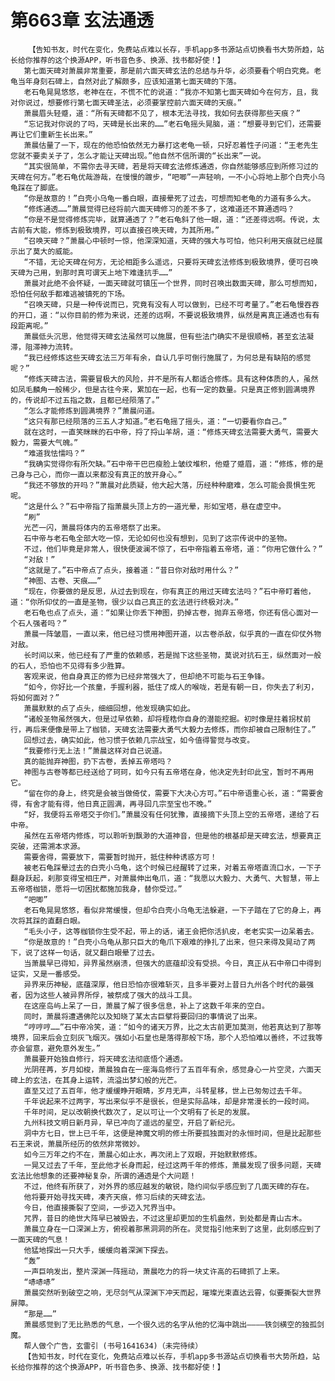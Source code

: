 # 第663章 玄法通透
        【告知书友，时代在变化，免费站点难以长存，手机app多书源站点切换看书大势所趋，站长给你推荐的这个换源APP，听书音色多、换源、找书都好使！】
       第七面天碑对萧晨非常重要，那是前六面天碑玄法的总结与升华，必须要看个明白究竟。老龟当年身刻石碑上，自然对此了解颇多，应该知道第七面天碑的下落。
       老石龟晃晃悠悠，老神在在，不慌不忙的说道：“我亦不知第七面天碑如今在何方，且，我对你说过，想要修行第七面天碑圣法，必须要掌控前六面天碑的天痕。”
       萧晨眉头轻蹙，道：“所有天碑都不见了，根本无法寻找，我如何去获得那些天痕？”
       “忘记我对你说的了吗，天碑是长出来的……”老石龟摇头晃脑，道：“想要寻到它们，还需要再让它们重新生长出来。”
       萧晨估量了一下，现在的他恐怕依然无力暴打这老龟一顿，只好忍着性子问道：“王老先生您就不要卖关子了，怎么才能让天碑出现。”他自然不信所谓的“长出来”一说。
       “其实很简单，不需你去寻天碑，若是将天碑玄法修炼通透，你自然能够感应到所修习过的天碑在何方。”老石龟优哉游哉，在慢慢的踱步，“吧唧”一声轻响，一不小心将地上那个白壳小乌龟踩在了脚底。
       “你是故意的！”白壳小乌龟一番白眼，直接晕死了过去，可想而知老龟的力道有多么大。
       “修炼通透……”萧晨觉得已经将前六面天碑修习的差不多了，这难道还不算通透吗？
       “你是不是觉得修炼完毕，就算通透了？”老石龟斜了他一眼，道：“还差得远啊。传说，太古前有大能，修炼到极致境界，可以直接召唤天碑，为其所用。”
       “召唤天碑？”萧晨心中顿时一惊，他深深知道，天碑的强大与可怕，他只利用天痕就已经展示出了莫大的威能。
       “不错，无论天碑在何方，无论相距多么遥远，只要将天碑玄法修炼到极致境界，便可召唤天碑为己用，到那时真可谓天上地下难逢抗手……”
       萧晨对此绝不会怀疑，一面天碑就可镇压一个世界，同时召唤出数面天碑，那么可想而知，恐怕任何敌手都难逃被镇死的下场。
       “召唤天碑，只是一种传说而已，究竟有没有人可以做到，已经不可考量了。”老石龟慢吞吞的开口，道：“以你目前的修为来说，还差的远啊，不要说极致境界，纵然是离真正通透也有有段距离呢。”
       萧晨低头沉思，他觉得天碑玄法虽然可以施展，但有些法门确实不是很顺畅，甚至玄法凝滞，阻滞神力流转。
       “我已经修炼这些天碑玄法三万年有余，自认几乎可倒行施展了，为何总是有缺陷的感觉呢？”
       “修炼天碑古法，需要冒极大的风险，并不是所有人都适合修炼。具有这种体质的人，虽然如凤毛麟角一般稀少，但是古往今来，累加在一起，也有一定的数量。只是真正修到圆满境界的，传说却不过五指之数，且都已经陨落了。”
       “怎么才能修炼到圆满境界？”萧晨问道。
       “这只有那已经陨落的三五人才知道。”老石龟摇了摇头，道：“一切要看你自己。”
       就在这时，一直笑眯眯的石中帝，捋了捋山羊胡，道：“修炼天碑玄法需要大勇气，需要大毅力，需要大气魄。”
       “难道我怯懦吗？”
       “我确实觉得你有所欠缺。”石中帝干巴巴瘦脸上皱纹堆积，他蹙了蹙眉，道：“修炼，修的是己身与己心，而你一直以来都没有真正的放开身心。”
       “我还不够放的开吗？”萧晨对此质疑，他大起大落，历经种种磨难，怎么可能会畏惧生死呢。
       “这是什么？”石中帝指了指萧晨头顶上方的一道光晕，形如宝塔，悬在虚空中。
       “刷”
       光芒一闪，萧晨将体内的五帝塔祭了出来。
       石中帝与老石龟全部大吃一惊，无论如何也没有想到，见到了这宗传说中的圣物。
       不过，他们毕竟是非常人，很快便波澜不惊了，石中帝指着五帝塔，道：“你用它做什么？”
       “对敌！”
       “这就是了。”石中帝点了点头，接着道：“昔日你对敌时用什么？”
       “神图、古卷、天痕……”
       “现在，你要做的是反思，从过去到现在，你有真正的用过天碑玄法吗？”石中帝盯着他， 道：“你所仰仗的一直是圣物，很少以自己真正的玄法进行终极对决。”
       老石龟也点了点头，道：“如果让你丢下神图，扔掉古卷，抛弃五帝塔，你还有信心面对一个石人强者吗？”
       萧晨一阵皱眉，一直以来，他已经习惯用神图开道，以古卷杀敌，似乎真的一直在仰仗外物对敌。
       长时间以来，他已经有了严重的依赖感，若是抛下这些圣物，莫说对抗石王，纵然面对一般的石人，恐怕也不见得有多少胜算。
       客观来说，他自身真正的修为已经非常强大了，但却绝不可能与石王争锋。
       “如今，你好比一个孩童，手握利器，抵住了成人的喉咙，若是有朝一日，你失去了利刃，将如何面对？”
       萧晨默默的点了点头，细细回想，他发现确实如此。
       “诸般圣物虽然强大，但是过早依赖，却将桎梏你自身的潜能挖掘。初时像是拄着拐杖前行，再后来便像是带上了枷锁，天碑玄法需要大勇气大毅力去修炼，而你却被自己限制住了。”
       回想过去，确实如此，他习惯于依赖几宗战宝，如今值得警觉与改变。
       “我要修行无上法！”萧晨这样对自己说道。
       真的能抛弃神图，扔下古卷，丢掉五帝塔吗？
       神图与古卷等都已经送给了珂珂，如今只有五帝塔在身，他决定先封印此宝，暂时不再用它。
       “留在你的身上，终究是会被当做倚仗，需要下大决心方可。”石中帝语重心长，道：“需要舍得，有舍才能有得，他日真正圆满，再寻回几宗至宝也不晚。”
       “好，我便将五帝塔交于你们。”萧晨没有任何犹豫，直接摘下头顶上空的五帝塔，递给了石中帝。
       虽然在五帝塔内修炼，可以聆听到飘渺的大道神音，但是他的根基却是天碑玄法，想要真正突破，还需溯本求源。
       需要舍得，需要放下，需要暂时抛开，抵住种种诱惑方可！
       被老石龟踩晕过去的白壳小乌龟，这个时候已经醒转了过来，对着五帝塔直流口水，一下子翻身跃起，刹那变得宝相庄严，对萧晨伸出龟爪，道：“我愿以大毅力、大勇气、大智慧，带上五帝塔枷锁，愿将一切困扰都施加我身，替你受过。”
       “吧唧”
       老石龟晃晃悠悠，看似非常缓慢，但却令白壳小乌龟无法躲避，一下子踏在了它的身上，再次将其踩的直翻白眼。
       “毛头小子，这等枷锁你生受不起，带上的话，诸王会把你活扒皮，老老实实一边呆着去。
       “你是故意的！”白壳小乌龟从那只巨大的龟爪下艰难的挣扎了出来，但只来得及晃动了两下，说了这样一句话，就又翻白眼晕了过去。
       当萧晨早已得知，异界虽然崩溃，但强大的底蕴却没有受损。今日，真正从石中帝口中得到证实，又是一番感受。
       异界来历神秘，底蕴深厚，他日恐怕亦很难斩灭，且多半要对上昔日九州各个时代的最强者，因为这些人被异界所俘，被祭成了强大的战斗工具。
       在这座岛屿上呆了一日，萧晨了解了很多信息，补上了这数千年来的空白。
       同时，萧晨将遭遇佛陀以及知晓了某太古巨擘将要回归的事情说了出来。
       “哼哼哼……”石中帝冷笑，道：“如今的诸天万界，比之太古前更加莫测，他若真达到了那等境界，回来后会立刻灰飞烟灭。强如小石皇也是落得那般下场，那个人恐怕难以善终，不过我等亦会留意，避免意外发生。”
       萧晨要开始独自修行，将天碑玄法彻底悟个通透。
       光阴荏苒，岁月如梭，萧晨独自在一座海岛修行了五百年有余，感觉身心一片空灵，六面天碑上的玄法，在其身上运转，流溢出梦幻般的光芒。
       直至又过了五百年，他才缓缓睁开眼睛，岁月无声，斗转星移，世上已匆匆过去千年。
       千年说起来不过两字，写出来似乎不是很长，但是实际品味，却是非常漫长的一段时间。
       千年时间，足以改朝换代数次了，足以可让一个文明有了长足的发展。
       九州科技文明日新月异，早已冲向了遥远的星空，开启了新纪元。
       洞中方七日，世上已千年，这便是神魔文明的修士所要孤独面对的永恒时间，但是比起那些石王来说，萧晨所经历的依然非常微妙。
       如今三万年之约不在，萧晨心如止水，再次闭上了双眼，开始默默修炼。
       一晃又过去了千年，至此他才长身而起，经过这两千年的修炼，萧晨发现了很多问题，天碑玄法比他想象的还要神秘复杂，所谓的通透是个大问题！
       不过，他终有所获了，对外界的感应越发的敏锐，隐约间似乎感应到了几面天碑的存在。
       他将要开始寻找天碑，凑齐天痕，修习后续的天碑玄法。
       今日，他直接撕裂了空间，一步迈入咒界当中。
       咒界，昔日的绝世大阵早已被毁去，不过这里却更加的生机盎然，到处都是青山古木。
       萧晨立身在一口深渊上方，俯视着那黑洞洞的所在。灵觉指引他来到了这里，此刻感应到了一面天碑的气息！
       他猛地探出一只大手，缓缓向着深渊下探去。
       “轰”
       一声巨响发出，整片深渊一阵摇动，萧晨吃力的将一块丈许高的石碑抓了上来。
       “哧哧哧”
       萧晨突然听到破空之响，无尽剑气从深渊下冲天而起，璀璨光束直达云霄，似要撕裂大世界屏障。
       “那是……”
       萧晨感觉到了无比熟悉的气息，一个很久远的名字从他的忆海中跳出————铁剑横空的独孤剑魔。
       帮人做个广告，玄雷引 (书号1641634)（未完待续）
       【告知书友，时代在变化，免费站点难以长存，手机app多书源站点切换看书大势所趋，站长给你推荐的这个换源APP，听书音色多、换源、找书都好使！】